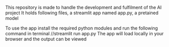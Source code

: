 This repository is made to handle the development and fulfilment of the AI project
It holds following files, a streamlit app named app.py, a pretained model

To use the app install the required python modules and run the following command in terminal
//streamlit run app.py
The app will load locally in your browser and the output can be viewed
